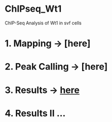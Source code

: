 # ChIPseq_Wt1
ChIP-Seq Analysis of Wt1 in svf cells


# 1. Mapping -> [here]
# 2. Peak Calling -> [here]
# 3. Results -> [here](Results/README.md)
# 4. Results II ...
